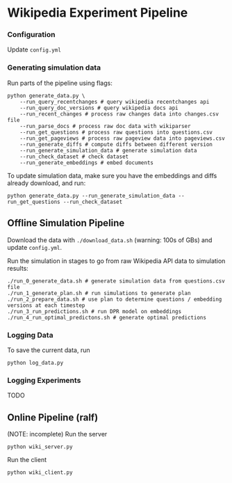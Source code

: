 # Wikipedia Experiment Pipeline

### Configuration
Update `config.yml` 

### Generating simulation data
Run parts of the pipeline using flags: 
```
python generate_data.py \
	--run_query_recentchanges # query wikipedia recentchanges api
	--run_query_doc_versions # query wikipedia docs api
	--run_recent_changes # process raw changes data into changes.csv file
	--run_parse_docs # process raw doc data with wikiparser
	--run_get_questions # process raw questions into questions.csv
	--run_get_pageviews # process raw pageview data into pageviews.csv
	--run_generate_diffs # compute diffs between different version
	--run_generate_simulation_data # generate simulation data
	--run_check_dataset # check dataset
	--run_generate_embeddings # embed documents 
```
To update simulation data, make sure you have the embeddings and diffs already download, and run: 
```
python generate_data.py --run_generate_simulation_data --run_get_questions --run_check_dataset
```


## Offline Simulation Pipeline
Download the data with `./download_data.sh` (warning: 100s of GBs) and update `config.yml`.

Run the simulation in stages to go from raw Wikipedia API data to simulation results: 

```
./run_0_generate_data.sh # generate simulation data from questions.csv file
./run_1_generate_plan.sh # run simulations to generate plan
./run_2_prepare_data.sh # use plan to determine questions / embedding versions at each timestep 
./run_3_run_predictions.sh # run DPR model on embeddings 
./run_4_run_optimal_predictons.sh # generate optimal predictions 
```

### Logging Data 
To save the current data, run 
```
python log_data.py
```

### Logging Experiments
TODO
 
## Online Pipeline (ralf)
(NOTE: incomplete) 
Run the server 
```
python wiki_server.py
```
Run the client 
```
python wiki_client.py 
```


